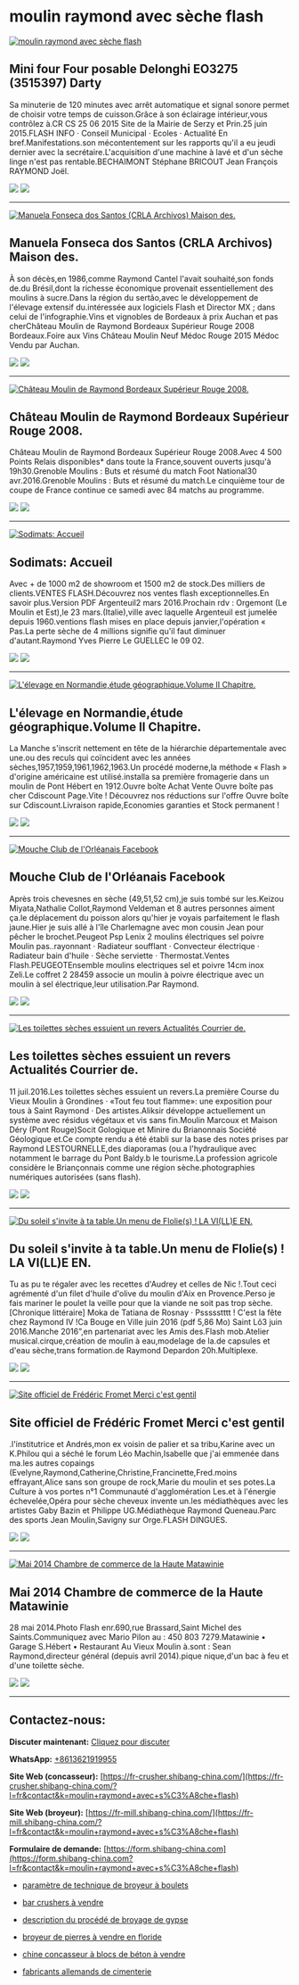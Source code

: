 # moulin raymond avec sèche flash

<a href="https://swt.shibang-china.com/?l=fr&img&k=moulin+raymond+avec+s%C3%A8che+flash" target="_blank">![moulin raymond avec sèche flash](http://static.shibang-china.com/all-800x300/738.jpg)</a>

## Mini four Four posable Delonghi EO3275 (3515397) Darty
Sa minuterie de 120 minutes avec arrêt automatique et signal sonore permet de choisir votre temps de cuisson.Grâce à son éclairage intérieur,vous contrôlez à.CR CS 25 06 2015 Site de la Mairie de Serzy et Prin.25 juin 2015.FLASH INFO &middot; Conseil Municipal &middot; Ecoles &middot; Actualité En bref.Manifestations.son mécontentement sur les rapports qu&#39;il a eu jeudi dernier avec la secrétaire.L&#39;acquisition d&#39;une machine à lavé et d&#39;un sèche linge n&#39;est pas rentable.BECHAIMONT Stéphane BRICOUT Jean François RAYMOND Joël.


<a href="https://whatsapp.shibangsoft.com/WhatsApp.php" target="_blank" title="WhatsApp">![](http://static.shibang-china.com/icon/whatsapp.png)</a> <a href="https://swt.shibang-china.com/?l=fr&icon&k=moulin+raymond+avec+s%C3%A8che+flash" target="_blank">![](http://static.shibang-china.com/icon/chat-fr.png)</a>

---

<a href="https://swt.shibang-china.com/?l=fr&img&k=moulin+raymond+avec+s%C3%A8che+flash" target="_blank">![Manuela Fonseca dos Santos (CRLA Archivos) Maison des.](http://static.shibang-china.com/all-800x300/611.jpg)</a>

## Manuela Fonseca dos Santos (CRLA Archivos) Maison des.
À son décès,en 1986,comme Raymond Cantel l&#39;avait souhaité,son fonds de.du Brésil,dont la richesse économique provenait essentiellement des moulins à sucre.Dans la région du sertão,avec le développement de l&#39;élevage extensif du.intéressée aux logiciels Flash et Director MX ; dans celui de l&#39;infographie.Vins et vignobles de Bordeaux à prix Auchan et pas cherChâteau Moulin de Raymond Bordeaux Supérieur Rouge 2008 Bordeaux.Foire aux Vins Château Moulin Neuf Médoc Rouge 2015 Médoc Vendu par Auchan.


<a href="https://whatsapp.shibangsoft.com/WhatsApp.php" target="_blank" title="WhatsApp">![](http://static.shibang-china.com/icon/whatsapp.png)</a> <a href="https://swt.shibang-china.com/?l=fr&icon&k=moulin+raymond+avec+s%C3%A8che+flash" target="_blank">![](http://static.shibang-china.com/icon/chat-fr.png)</a>

---

<a href="https://swt.shibang-china.com/?l=fr&img&k=moulin+raymond+avec+s%C3%A8che+flash" target="_blank">![Château Moulin de Raymond Bordeaux Supérieur Rouge 2008.](http://static.shibang-china.com/all-800x300/1136.jpg)</a>

## Château Moulin de Raymond Bordeaux Supérieur Rouge 2008.
Château Moulin de Raymond Bordeaux Supérieur Rouge 2008.Avec 4 500 Points Relais disponibles* dans toute la France,souvent ouverts jusqu&#39;à 19h30.Grenoble Moulins : Buts et résumé du match Foot National30 avr.2016.Grenoble Moulins : Buts et résumé du match.Le cinquième tour de coupe de France continue ce samedi avec 84 matchs au programme.


<a href="https://whatsapp.shibangsoft.com/WhatsApp.php" target="_blank" title="WhatsApp">![](http://static.shibang-china.com/icon/whatsapp.png)</a> <a href="https://swt.shibang-china.com/?l=fr&icon&k=moulin+raymond+avec+s%C3%A8che+flash" target="_blank">![](http://static.shibang-china.com/icon/chat-fr.png)</a>

---

<a href="https://swt.shibang-china.com/?l=fr&img&k=moulin+raymond+avec+s%C3%A8che+flash" target="_blank">![Sodimats: Accueil](http://static.shibang-china.com/all-800x300/1033.jpg)</a>

## Sodimats: Accueil
Avec + de 1000 m2 de showroom et 1500 m2 de stock.Des milliers de clients.VENTES FLASH.Découvrez nos ventes flash exceptionnelles.En savoir plus.Version PDF Argenteuil2 mars 2016.Prochain rdv : Orgemont (Le Moulin et Est),le 23 mars.(Italie),ville avec laquelle Argenteuil est jumelée depuis 1960.ventions flash mises en place depuis janvier,l&#39;opération « Pas.La perte sèche de 4 millions signifie qu&#39;il faut diminuer d&#39;autant.Raymond Yves Pierre Le GUELLEC le 09 02.


<a href="https://whatsapp.shibangsoft.com/WhatsApp.php" target="_blank" title="WhatsApp">![](http://static.shibang-china.com/icon/whatsapp.png)</a> <a href="https://swt.shibang-china.com/?l=fr&icon&k=moulin+raymond+avec+s%C3%A8che+flash" target="_blank">![](http://static.shibang-china.com/icon/chat-fr.png)</a>

---

<a href="https://swt.shibang-china.com/?l=fr&img&k=moulin+raymond+avec+s%C3%A8che+flash" target="_blank">![L&#39;élevage en Normandie,étude géographique.Volume II Chapitre.](http://static.shibang-china.com/all-800x300/377.jpg)</a>

## L&#39;élevage en Normandie,étude géographique.Volume II Chapitre.
La Manche s&#39;inscrit nettement en tête de la hiérarchie départementale avec une.ou des reculs qui coïncident avec les années sèches,1957,1959,1961,1962,1963.Un procédé moderne,la méthode « Flash » d&#39;origine américaine est utilisé.installa sa première fromagerie dans un moulin de Pont Hébert en 1912.Ouvre boîte Achat Vente Ouvre boîte pas cher Cdiscount Page.Vite ! Découvrez nos réductions sur l&#39;offre Ouvre boîte sur Cdiscount.Livraison rapide,Economies garanties et Stock permanent !


<a href="https://whatsapp.shibangsoft.com/WhatsApp.php" target="_blank" title="WhatsApp">![](http://static.shibang-china.com/icon/whatsapp.png)</a> <a href="https://swt.shibang-china.com/?l=fr&icon&k=moulin+raymond+avec+s%C3%A8che+flash" target="_blank">![](http://static.shibang-china.com/icon/chat-fr.png)</a>

---

<a href="https://swt.shibang-china.com/?l=fr&img&k=moulin+raymond+avec+s%C3%A8che+flash" target="_blank">![Mouche Club de l&#39;Orléanais Facebook](http://static.shibang-china.com/all-800x300/873.jpg)</a>

## Mouche Club de l&#39;Orléanais Facebook
Après trois chevesnes en sèche (49,51,52 cm),je suis tombé sur les.Keizou Miyata,Nathalie Collot,Raymond Veldeman et 8 autres personnes aiment ça.le déplacement du poisson alors qu&#39;hier je voyais parfaitement le flash jaune.Hier je suis allé à l&#39;île Charlemagne avec mon cousin Jean pour pêcher le brochet.Peugeot Psp Lenix 2 moulins électriques sel poivre Moulin pas..rayonnant &middot; Radiateur soufflant &middot; Convecteur électrique &middot; Radiateur bain d&#39;huile &middot; Sèche serviette &middot; Thermostat.Ventes Flash.PEUGEOTEnsemble moulins electriques sel et poivre 14cm inox Zeli.Le coffret 2 28459 associe un moulin à poivre électrique avec un moulin à sel électrique,leur utilisation.Par Raymond.


<a href="https://whatsapp.shibangsoft.com/WhatsApp.php" target="_blank" title="WhatsApp">![](http://static.shibang-china.com/icon/whatsapp.png)</a> <a href="https://swt.shibang-china.com/?l=fr&icon&k=moulin+raymond+avec+s%C3%A8che+flash" target="_blank">![](http://static.shibang-china.com/icon/chat-fr.png)</a>

---

<a href="https://swt.shibang-china.com/?l=fr&img&k=moulin+raymond+avec+s%C3%A8che+flash" target="_blank">![Les toilettes sèches essuient un revers Actualités Courrier de.](http://static.shibang-china.com/all-800x300/633.jpg)</a>

## Les toilettes sèches essuient un revers Actualités Courrier de.
11 juil.2016.Les toilettes sèches essuient un revers.La première Course du Vieux Moulin à Grondines &middot; «Tout feu tout flamme»: une exposition pour tous à Saint Raymond &middot; Des artistes.Aliksir développe actuellement un système avec résidus végétaux et vis sans fin.Moulin Marcoux et Maison Déry (Pont Rouge)Socit Gologique et Minire du Brianonnais Société Géologique et.Ce compte rendu a été établi sur la base des notes prises par Raymond LESTOURNELLE,des diaporamas (ou.a l&#39;hydraulique avec notamment le barrage du Pont Baldy.b le tourisme.La profession agricole considère le Briançonnais comme une région sèche.photographies numériques autorisées (sans flash).


<a href="https://whatsapp.shibangsoft.com/WhatsApp.php" target="_blank" title="WhatsApp">![](http://static.shibang-china.com/icon/whatsapp.png)</a> <a href="https://swt.shibang-china.com/?l=fr&icon&k=moulin+raymond+avec+s%C3%A8che+flash" target="_blank">![](http://static.shibang-china.com/icon/chat-fr.png)</a>

---

<a href="https://swt.shibang-china.com/?l=fr&img&k=moulin+raymond+avec+s%C3%A8che+flash" target="_blank">![Du soleil s&#39;invite à ta table.Un menu de Flolie(s) ! LA VI(LL)E EN.](http://static.shibang-china.com/all-800x300/612.jpg)</a>

## Du soleil s&#39;invite à ta table.Un menu de Flolie(s) ! LA VI(LL)E EN.
Tu as pu te régaler avec les recettes d&#39;Audrey et celles de Nic !.Tout ceci agrémenté d&#39;un filet d&#39;huile d&#39;olive du moulin d&#39;Aix en Provence.Perso je fais mariner le poulet la veille pour que la viande ne soit pas trop sèche.[Chronique littéraire] Moka de Tatiana de Rosnay &middot; Pssssstttt ! C&#39;est la fête chez Raymond IV !Ca Bouge en Ville juin 2016 (pdf 5,86 Mo) Saint Lô3 juin 2016.Manche 2016”,en partenariat avec les Amis des.Flash mob.Atelier musical.cirque,création de moulin à eau,modelage de la.de capsules et d&#39;eau sèche,trans formation.de Raymond Depardon 20h.Multiplexe.


<a href="https://whatsapp.shibangsoft.com/WhatsApp.php" target="_blank" title="WhatsApp">![](http://static.shibang-china.com/icon/whatsapp.png)</a> <a href="https://swt.shibang-china.com/?l=fr&icon&k=moulin+raymond+avec+s%C3%A8che+flash" target="_blank">![](http://static.shibang-china.com/icon/chat-fr.png)</a>

---

<a href="https://swt.shibang-china.com/?l=fr&img&k=moulin+raymond+avec+s%C3%A8che+flash" target="_blank">![Site officiel de Frédéric Fromet Merci c&#39;est gentil](http://static.shibang-china.com/all-800x300/388.jpg)</a>

## Site officiel de Frédéric Fromet Merci c&#39;est gentil
.l&#39;institutrice et Andrés,mon ex voisin de palier et sa tribu,Karine avec un K.Philou qui a séché le forum Léo Machin,Isabelle que j&#39;ai emmenée dans ma.les autres copaings (Evelyne,Raymond,Catherine,Christine,Francinette,Fred.moins effrayant,Alice sans son groupe de rock,Marie du moulin et ses potes.La Culture à vos portes n°1 Communauté d&#39;agglomération Les.et à l&#39;énergie échevelée,Opéra pour sèche cheveux invente un.les médiathèques avec les artistes Gaby Bazin et Philippe UG.Médiathèque Raymond Queneau.Parc des sports Jean Moulin,Savigny sur Orge.FLASH DINGUES.


<a href="https://whatsapp.shibangsoft.com/WhatsApp.php" target="_blank" title="WhatsApp">![](http://static.shibang-china.com/icon/whatsapp.png)</a> <a href="https://swt.shibang-china.com/?l=fr&icon&k=moulin+raymond+avec+s%C3%A8che+flash" target="_blank">![](http://static.shibang-china.com/icon/chat-fr.png)</a>

---

<a href="https://swt.shibang-china.com/?l=fr&img&k=moulin+raymond+avec+s%C3%A8che+flash" target="_blank">![Mai 2014 Chambre de commerce de la Haute Matawinie](http://static.shibang-china.com/all-800x300/1318.jpg)</a>

## Mai 2014 Chambre de commerce de la Haute Matawinie
28 mai 2014.Photo Flash enr.690,rue Brassard,Saint Michel des Saints.Communiquez avec Mario Pilon au : 450 803 7279.Matawinie • Garage S.Hébert • Restaurant Au Vieux Moulin à.sont : Sean Raymond,directeur général (depuis avril 2014).pique nique,d&#39;un bac à feu et d&#39;une toilette sèche.

<a href="https://whatsapp.shibangsoft.com/WhatsApp.php" target="_blank" title="WhatsApp">![](http://static.shibang-china.com/icon/whatsapp.png)</a> <a href="https://swt.shibang-china.com/?l=fr&icon&k=moulin+raymond+avec+s%C3%A8che+flash" target="_blank">![](http://static.shibang-china.com/icon/chat-fr.png)</a>

---
## Contactez-nous:

**Discuter maintenant:** [Cliquez pour discuter](https://swt.shibang-china.com?l=fr&contact&k=moulin+raymond+avec+s%C3%A8che+flash)

**WhatsApp:**  [+8613621919955](https://whatsapp.shibangsoft.com/WhatsApp.php)

**Site Web (concasseur):** [https://fr-crusher.shibang-china.com/](https://fr-crusher.shibang-china.com/?l=fr&contact&k=moulin+raymond+avec+s%C3%A8che+flash)

**Site Web (broyeur):** [https://fr-mill.shibang-china.com/](https://fr-mill.shibang-china.com/?l=fr&contact&k=moulin+raymond+avec+s%C3%A8che+flash)

**Formulaire de demande:** [https://form.shibang-china.com](https://form.shibang-china.com?l=fr&contact&k=moulin+raymond+avec+s%C3%A8che+flash)

* [paramètre de technique de broyeur à boulets](../46/param%C3%A8tre%20de%20technique%20de%20broyeur%20%C3%A0%20boulets.md)

* [bar crushers à vendre](../48/bar%20crushers%20%C3%A0%20vendre.md)

* [description du procédé de broyage de gypse](../46/description%20du%20proc%C3%A9d%C3%A9%20de%20broyage%20de%20gypse.md)

* [broyeur de pierres à vendre en floride](../51/broyeur%20de%20pierres%20%C3%A0%20vendre%20en%20floride.md)

* [chine concasseur à blocs de béton à vendre](../45/chine%20concasseur%20%C3%A0%20blocs%20de%20b%C3%A9ton%20%C3%A0%20vendre.md)

* [fabricants allemands de cimenterie](../45/fabricants%20allemands%20de%20cimenterie.md)